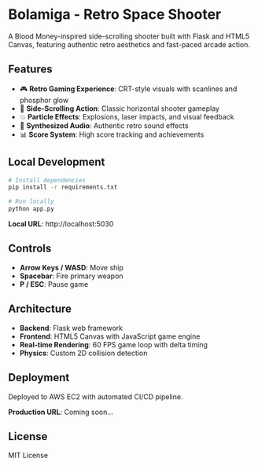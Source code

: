 # Bolamiga - Retro Space Shooter

A Blood Money-inspired side-scrolling shooter built with Flask and HTML5 Canvas, featuring authentic retro aesthetics and fast-paced arcade action.

## Features

- 🎮 **Retro Gaming Experience**: CRT-style visuals with scanlines and phosphor glow
- 🚀 **Side-Scrolling Action**: Classic horizontal shooter gameplay
- 💥 **Particle Effects**: Explosions, laser impacts, and visual feedback
- 🎵 **Synthesized Audio**: Authentic retro sound effects
- 📊 **Score System**: High score tracking and achievements

## Local Development

```bash
# Install dependencies
pip install -r requirements.txt

# Run locally
python app.py
```

**Local URL**: http://localhost:5030

## Controls

- **Arrow Keys / WASD**: Move ship
- **Spacebar**: Fire primary weapon
- **P / ESC**: Pause game

## Architecture

- **Backend**: Flask web framework
- **Frontend**: HTML5 Canvas with JavaScript game engine
- **Real-time Rendering**: 60 FPS game loop with delta timing
- **Physics**: Custom 2D collision detection

## Deployment

Deployed to AWS EC2 with automated CI/CD pipeline.

**Production URL**: Coming soon...

## License

MIT License
